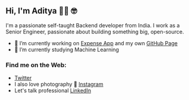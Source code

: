## Hi, I'm Aditya 👋🏾 🤓

I'm a passionate self-taught Backend developer from India. I work as a Senior Engineer, passionate about building something big, open-source.
- 🔭 I’m currently working on [Expense App](https://github.com/adityaskarnik/expense_app) and my own [GitHub Page](http://adityaskarnik.github.io/)
- 🌱 I’m currently studying Machine Learning

### Find me on the Web:
- [Twitter](https://twitter.com/aditya_karnik)
- I also love photography 🤘 [Instagram](https://instagram.com/adityakarnik)
- Let's talk professional [LinkedIn](https://linkedin.com/in/adityaskarnik)

<!--
**adityaskarnik/adityaskarnik** is a ✨ _special_ ✨ repository because its `README.md` (this file) appears on your GitHub profile.

Here are some ideas to get you started:

- 🔭 I’m currently working on ...
- 🌱 I’m currently learning ...
- 👯 I’m looking to collaborate on ...
- 🤔 I’m looking for help with ...
- 💬 Ask me about ...
- 📫 How to reach me: ...
- 😄 Pronouns: ...
- ⚡ Fun fact: ...
-->
